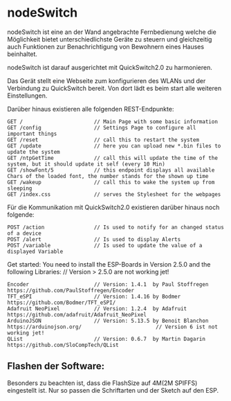# nodeSwitch

nodeSwitch ist eine an der Wand angebrachte Fernbedienung welche die Möglichkeit bietet unterschiedlichste Geräte zu steuern und
gleichzeitig auch Funktionen zur Benachrichtigung von Bewohnern eines Hauses beinhaltet.

nodeSwitch ist darauf ausgerichtet mit QuickSwitch2.0 zu harmonieren.

Das Gerät stellt eine Webseite zum konfigurieren des WLANs und der Verbindung zu QuickSwitch bereit. Von dort lädt es beim start
alle weiteren Einstellungen.

Darüber hinaus existieren alle folgenden REST-Endpunkte:

```
GET /                       // Main Page with some basic information
GET /config                 // Settings Page to configure all important things
GET /reset                  // call this to restart the system
GET /update                 // here you can upload new *.bin files to update the system
GET /ntpGetTime             // call this will update the time of the system, but it should update it self (every 10 Min)
GET /showFont/5             // this endpoint displays all available Chars of the loaded font, the number stands for the shown up time
GET /wakeup                 // call this to wake the system up from sleeping
GET /index.css              // serves the Stylesheet for the webpages
```

Für die Kommunikation mit QuickSwitch2.0 existieren darüber hinaus noch folgende:
```
POST /action                // Is used to notify for an changed status of a device
POST /alert                 // Is used to display Alerts
POST /variable              // Is used to update the value of a displayed Variable
```

Get started:
You need to install the ESP-Boards in Version 2.5.0 and the following Libraries:                                    // Version > 2.5.0 are not working jet!
```
Encoder                     // Version: 1.4.1  by Paul Stoffregen   https://github.com/PaulStoffregen/Encoder
TFT_eSPI                    // Version: 1.4.16 by Bodmer            https://github.com/Bodmer/TFT_eSPI/
Adafruit NeoPixel           // Version: 1.2.4  by Adafruit          https://github.com/adafruit/Adafruit_NeoPixel
ArduinoJSON                 // Version: 5.13.5 by Benoit Blanchon   https://arduinojson.org/                        // Version 6 ist not working jet!
QList                       // Version: 0.6.7  by Martin Dagarin    https://github.com/SloCompTech/QList
```

## Flashen der Software:

Besonders zu beachten ist, dass die FlashSize auf 4M(2M SPIFFS) eingestellt ist. Nur so passen die Schriftarten und der Sketch auf den ESP.